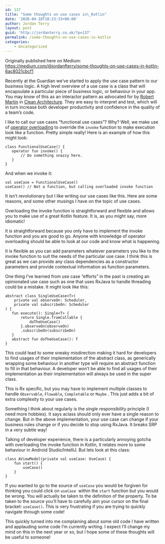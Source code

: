 ```yaml
---
id: 137
title: "Some thoughts on use cases in\_Kotlin"
date: '2020-04-18T10:23:33+00:00'
author: Jordan Terry
layout: post
guid: 'http://jordanterry.co.uk/?p=137'
permalink: /some-thoughts-on-use-cases-in-kotlin
categories:
    - Uncategorized
---
```


Originally published here on Medium: <https://medium.com/@jordanfterry/some-thoughts-on-use-cases-in-kotlin-6ac8021cbcf1>

Recently at the Guardian we’ve started to apply the use case pattern to our business logic. A high level overview of a use case is a class that will encapsulate a particular piece of business logic, or behaviour in your app. You may know of this as an interactor pattern as advocated for by [Robert Martin](https://blog.cleancoder.com/) in [Clean Architecture](https://www.amazon.com/Clean-Architecture-Craftsmans-Software-Structure/dp/0134494164). They are easy to interpret and test, which will in turn increase both developer productivity and confidence in the quality of a team’s code.

I like to call our use cases “functional use cases”? Why? Well, we make use of [operator overloading](https://kotlinlang.org/docs/reference/operator-overloading.html) to override the `invoke` function to make execution look like a function. Pretty simple really! Here is an example of how this might look:

```
class FunctionalUseCase() {
   operator fun invoke() {
       // Do something snazzy here.
   }
}
```

And when we invoke it:

```
val useCase = FunctionalUseCase()
useCase() // Not a function, but calling overloaded invoke function
```

It isn’t revolutionary but I like writing our use cases like this. Here are some reasons, and some other musings I have on the topic of use cases.

Overloading the invoke function is straightforward and flexible and allows you to make use of a great Kotlin feature. It is, as you might say, more idiomatic!

It is straightforward because you only have to implement the invoke function and you are good to go. Anyone with knowledge of operator overloading should be able to look at our code and know what is happening.

It is flexible as you can add parameters whatever parameters you like to the invoke function to suit the needs of the particular use case. I think this is great as we can provide any class dependencies as a constructor parameters and provide contextual information as function parameters.

One thing I’ve learned from use case “efforts” in the past is creating an opinionated use case such as one that uses RxJava to handle threading could be a mistake. It might look like this:

```
abstract class SingleUseCase<T>(
    private val observeOn: Scheduler,
    private val subscribeOn: Scheduler
) {
   fun execute(): Single<T> {
       return Single.fromCallable {
           doTheUseCase()
       }.observeOn(observeOn)
       .subscribeOn(subscribeOn)
   }
   abstract fun doTheUseCase(): T
}
```

This could lead to some sneaky misdirection making it hard for developers to find usages of their implementation of the abstract class, as generically wrapping some behaviour in another type will require an abstract function to fill in that behaviour. A developer won’t be able to find all usages of their implementation as their implementation will always be used in the super class.

This is Rx specific, but you may have to implement multiple classes to handle `Observable`, `Flowable`, `Completable` or `Maybe` . This just adds a bit of extra complexity to your use cases.

Something I think about regularly is the single responsibility principle (I need more hobbies). It says aclass should only ever have a single reason to change. But in the above implementation, your use case can change if your business rules change or if you decide to stop using RxJava. It breaks SRP in a very subtle way!

Talking of developer experience, there is a particularly annoying gotcha with overloading the invoke function in Kotlin, it relates more to some behaviour in Android Studio/IntelliJ. But lets look at this class:

```
class AViewModel(private val useCase: UseCase) {
    fun start() {
        useCase()
    }
}
```

If you wanted to go to the source of `useCase` you would be forgiven for thinking you could click on `useCase `within the `start` function but you would be wrong. You will actually be taken to the definition of the property. To be taken to the source you’ll have to carefully aim your cursor on the final bracket: `useCase()`**.** This is very frustrating if you are trying to quickly navigate through some code!

This quickly turned into me complaining about some old code I have written and applauding some code I’m currently writing. I expect I’ll change my mind on this in the next year or so, but I hope some of these thoughts will be useful to someone!